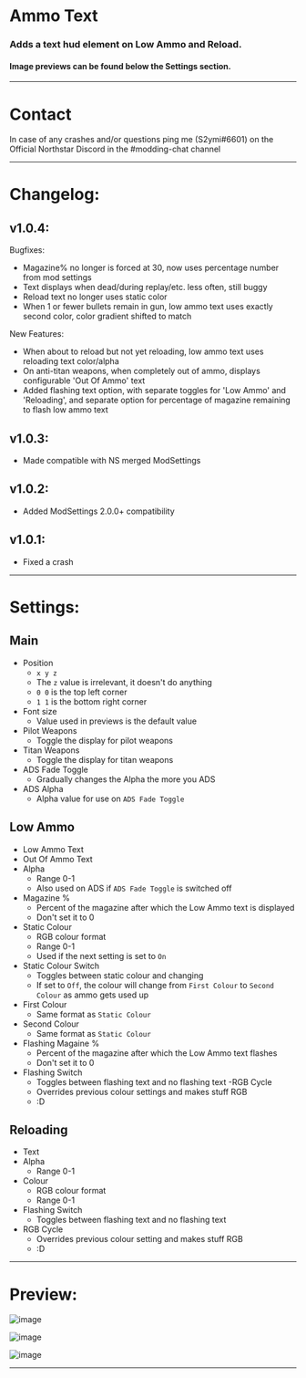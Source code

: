 # Ammo Text
### Adds a text hud element on Low Ammo and Reload.
#### Image previews can be found below the Settings section.

<hr>

# Contact
In case of any crashes and/or questions ping me (S2ymi#6601) on the Official Northstar Discord in the #modding-chat channel

<hr>

# Changelog:

## v1.0.4:

Bugfixes:
- Magazine% no longer is forced at 30, now uses percentage number from mod settings
- Text displays when dead/during replay/etc. less often, still buggy
- Reload text no longer uses static color
- When 1 or fewer bullets remain in gun, low ammo text uses exactly second color, color gradient shifted to match

New Features:
- When about to reload but not yet reloading, low ammo text uses reloading text color/alpha
- On anti-titan weapons, when completely out of ammo, displays configurable 'Out Of Ammo' text
- Added flashing text option, with separate toggles for 'Low Ammo' and 'Reloading', and separate option for percentage of magazine remaining to flash low ammo text

## v1.0.3:

- Made compatible with NS merged ModSettings

## v1.0.2:

- Added ModSettings 2.0.0+ compatibility

## v1.0.1:

- Fixed a crash

<hr>

# Settings:
## Main
- Position
   - `x y z`
   - The `z` value is irrelevant, it doesn't do anything
   - `0 0` is the top left corner
   - `1 1` is the bottom right corner
- Font size
   - Value used in previews is the default value
- Pilot Weapons
   - Toggle the display for pilot weapons
- Titan Weapons
   - Toggle the display for titan weapons
- ADS Fade Toggle
   - Gradually changes the Alpha the more you ADS
- ADS Alpha
   - Alpha value for use on `ADS Fade Toggle`
 
## Low Ammo
- Low Ammo Text
- Out Of Ammo Text
- Alpha
   - Range 0-1
   - Also used on ADS if `ADS Fade Toggle` is switched off
- Magazine %
   - Percent of the magazine after which the Low Ammo text is displayed
   - Don't set it to 0
- Static Colour
   - RGB colour format
   - Range 0-1
   - Used if the next setting is set to `On`
- Static Colour Switch
   - Toggles between static colour and changing
   - If set to `Off`, the colour will change from `First Colour` to `Second Colour` as ammo gets used up
- First Colour
   - Same format as `Static Colour`
- Second Colour
   - Same format as `Static Colour`
- Flashing Magaine %
   - Percent of the magazine after which the Low Ammo text flashes
   - Don't set it to 0
- Flashing Switch
   - Toggles between flashing text and no flashing text
-RGB Cycle
   - Overrides previous colour settings and makes stuff RGB
   - :D
## Reloading
- Text
- Alpha
   - Range 0-1
- Colour
   - RGB colour format
   - Range 0-1
- Flashing Switch
   - Toggles between flashing text and no flashing text
- RGB Cycle
   - Overrides previous colour setting and makes stuff RGB
   - :D

<hr>

# Preview:
![image](https://cdn.discordapp.com/attachments/974722927704539166/994937830159687710/unknown.png)
 
![image](https://cdn.discordapp.com/attachments/974722927704539166/994938081792774214/unknown.png)
 
![image](https://cdn.discordapp.com/attachments/974722927704539166/994938204354519090/unknown.png)

<hr>
 
